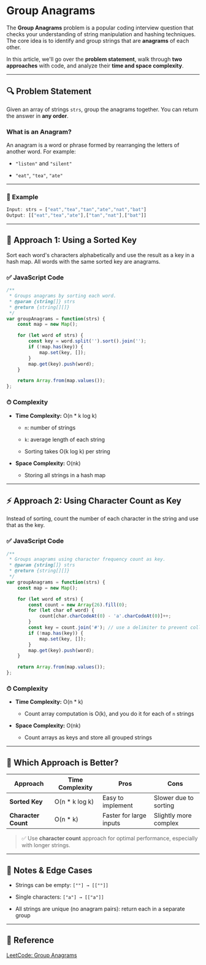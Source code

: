 # Group Anagrams

The **Group Anagrams** problem is a popular coding interview question that checks your understanding of string manipulation and hashing techniques. The core idea is to identify and group strings that are **anagrams** of each other.

In this article, we'll go over the **problem statement**, walk through **two approaches** with code, and analyze their **time and space complexity**.

---

## 🔍 Problem Statement

Given an array of strings `strs`, group the anagrams together. You can return the answer in **any order**.

### What is an Anagram?

An anagram is a word or phrase formed by rearranging the letters of another word. For example:

-   `"listen"` and `"silent"`

-   `"eat"`, `"tea"`, `"ate"`


---

### 🧪 Example

```js
Input: strs = ["eat","tea","tan","ate","nat","bat"]
Output: [["eat","tea","ate"],["tan","nat"],["bat"]]
```

---

## 🧠 Approach 1: Using a Sorted Key

Sort each word's characters alphabetically and use the result as a key in a hash map. All words with the same sorted key are anagrams.

### ✅ JavaScript Code

```js
/**
 * Groups anagrams by sorting each word.
 * @param {string[]} strs
 * @return {string[][]}
 */
var groupAnagrams = function(strs) {
    const map = new Map();

    for (let word of strs) {
        const key = word.split('').sort().join('');
        if (!map.has(key)) {
            map.set(key, []);
        }
        map.get(key).push(word);
    }

    return Array.from(map.values());
};
```

### ⏱ Complexity

-   **Time Complexity:** O(n * k log k)

    -   `n`: number of strings

    -   `k`: average length of each string

    -   Sorting takes O(k log k) per string

-   **Space Complexity:** O(nk)

    -   Storing all strings in a hash map


---

## ⚡️ Approach 2: Using Character Count as Key

Instead of sorting, count the number of each character in the string and use that as the key.

### ✅ JavaScript Code

```js
/**
 * Groups anagrams using character frequency count as key.
 * @param {string[]} strs
 * @return {string[][]}
 */
var groupAnagrams = function(strs) {
    const map = new Map();

    for (let word of strs) {
        const count = new Array(26).fill(0);
        for (let char of word) {
            count[char.charCodeAt(0) - 'a'.charCodeAt(0)]++;
        }
        const key = count.join('#'); // use a delimiter to prevent collisions
        if (!map.has(key)) {
            map.set(key, []);
        }
        map.get(key).push(word);
    }

    return Array.from(map.values());
};
```

### ⏱ Complexity

-   **Time Complexity:** O(n * k)

    -   Count array computation is O(k), and you do it for each of `n` strings

-   **Space Complexity:** O(nk)

    -   Count arrays as keys and store all grouped strings


---

## 🤔 Which Approach is Better?

| Approach | Time Complexity | Pros | Cons |
| --- | --- | --- | --- |
| **Sorted Key** | O(n * k log k) | Easy to implement | Slower due to sorting |
| **Character Count** | O(n * k) | Faster for large inputs | Slightly more complex |

> ✅ Use **character count** approach for optimal performance, especially with longer strings.

---

## 🧷 Notes & Edge Cases

-   Strings can be empty: `[""] → [[""]]`

-   Single characters: `["a"] → [["a"]]`

-   All strings are unique (no anagram pairs): return each in a separate group


---

## 🔗 Reference

[LeetCode: Group Anagrams](https://leetcode.com/problems/group-anagrams/)
